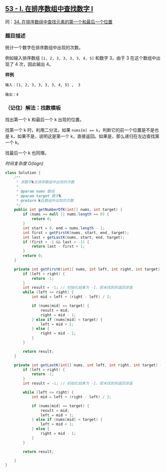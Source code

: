 ## [53 - I. 在排序数组中查找数字 I](https://leetcode.cn/problems/zai-pai-xu-shu-zu-zhong-cha-zhao-shu-zi-lcof/)
同：[34. 在排序数组中查找元素的第一个和最后一个位置](https://leetcode.cn/problems/find-first-and-last-position-of-element-in-sorted-array/description/)

### 题目描述

统计一个数字在排序数组中出现的次数。

例如输入排序数组 `[1, 2, 3, 3, 3, 3, 4, 5]` 和数字 3，由于 3 在这个数组中出现了 4 次，因此输出 4。

**样例**

```
输入：[1, 2, 3, 3, 3, 3, 4, 5] ,  3

输出：4
```

### （记住）解法：找数模板

找出第一个 k 和最后一个 k 出现的位置。

找第一个 k 时，利用二分法，如果 `nums[m] == k`，判断它的前一个位置是不是也是 k，如果不是，说明这是第一个 k，直接返回。如果是，那么递归在左边查找第一个 k。

找最后一个 k 也同理。

*时间复杂度 $O(log n)$*
```java
class Solution {
    /**
     * 求数字k在排序数组中出现的次数
     *
     * @param nums 数组
     * @param target 数字k
     * @return k在数组中出现的次数
     */
    public int getNumberOfK(int[] nums, int target) {
        if (nums == null || nums.length == 0) {
            return 0;
        }
        int start = 0, end = nums.length - 1;
        int first = getFirstK(nums, start, end, target);
        int last = getLastK(nums, start, end, target);
        if (first > -1 && last > -1) {
            return last - first + 1;
        }
        return 0;
    }

    private int getFirstK(int[] nums, int left, int right, int target) {
        if (left > right) {
            return -1;
        }
        int result = -1; // 初始化结果为 -1，若未找到则返回该值
        while (left <= right) {
            int mid = left + (right - left) / 2;

            if (nums[mid] == target) {
                result = mid;
                right = mid - 1;
            } else if (nums[mid] < target) {
                left = mid + 1;
            } else {
                right = mid - 1;
            }
        }

        return result;
    }

    private int getLastK(int[] nums, int left, int right, int target) {
        if (left > right) {
            return -1;
        }
        int result = -1; // 初始化结果为 -1，若未找到则返回该值

        while (left <= right) {
            int mid = left + (right - left) / 2;

            if (nums[mid] == target) {
                result = mid;
                left = mid + 1;
            } else if (nums[mid] < target) {
                left = mid + 1;
            } else {
                right = mid - 1;
            }
        }

        return result;

    }
}
```
